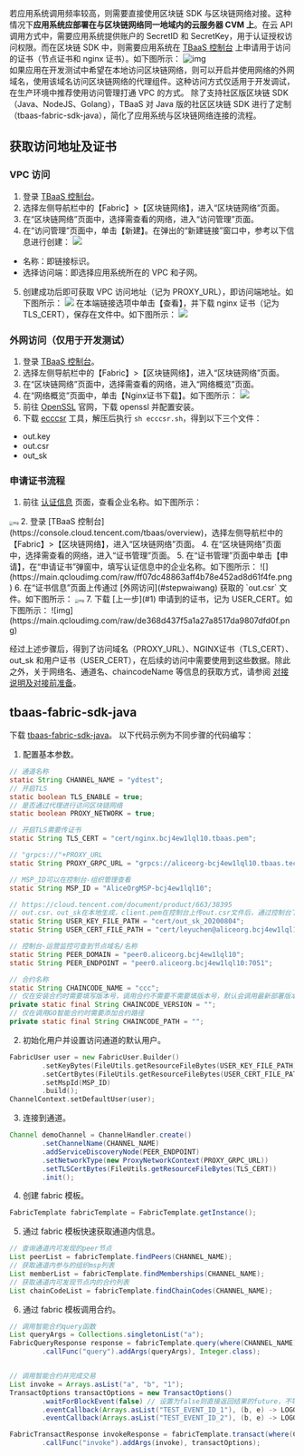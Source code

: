 若应用系统调用频率较高，则需要直接使用区块链 SDK 与区块链网络对接。这种情况下**应用系统应部署在与区块链网络同一地域内的云服务器 CVM 上**。在云 API 调用方式中，需要应用系统提供账户的 SecretID 和 SecretKey，用于认证授权访问权限。而在区块链 SDK 中，则需要应用系统在 [TBaaS 控制台](https://console.cloud.tencent.com/tbaas/overview) 上申请用于访问的证书（节点证书和 nginx 证书）。如下图所示：
![img](https://main.qcloudimg.com/raw/81e1898de06b79a0b848345a72e4df4c.png)            
如果应用在开发测试中希望在本地访问区块链网络，则可以开启并使用网络的外网域名，使用该域名访问区块链网络的代理组件。这种访问方式仅适用于开发调试，在生产环境中推荐使用访问管理打通 VPC 的方式。
除了支持社区版区块链 SDK（Java、NodeJS、Golang），TBaaS 对 Java 版的社区区块链 SDK 进行了定制（tbaas-fabric-sdk-java），简化了应用系统与区块链网络连接的流程。

## 获取访问地址及证书
### VPC 访问
1. 登录 [TBaaS 控制台](https://console.cloud.tencent.com/tbaas/overview)。
2. 选择左侧导航栏中的【Fabric】>【区块链网络】，进入“区块链网络”页面。
3. 在“区块链网络”页面中，选择需查看的网络，进入“访问管理”页面。
4. 在“访问管理”页面中，单击【新建】。在弹出的“新建链接”窗口中，参考以下信息进行创建：
![](https://main.qcloudimg.com/raw/aa9b66415677d8e0cc49a9fd6ab66015.png)
  - 名称：即链接标识。
  - 选择访问端：即选择应用系统所在的 VPC 和子网。
5. 创建成功后即可获取 VPC 访问地址（记为 PROXY_URL），即访问端地址。如下图所示：
![](https://main.qcloudimg.com/raw/86c7e8f4e7e4c51d83f1ab5c8aaef922.png)
  在本端链接选项中单击【查看】，并下载 nginx 证书（记为TLS_CERT），保存在文件中。如下图所示：
![](https://main.qcloudimg.com/raw/33ecdd5e5e06c82834716821db248a76.png)

### 外网访问（仅用于开发测试）<span id="stepwaiwang"></span>
1. 登录 [TBaaS 控制台](https://console.cloud.tencent.com/tbaas/overview)。
2. 选择左侧导航栏中的【Fabric】>【区块链网络】，进入“区块链网络”页面。
3.  在“区块链网络”页面中，选择需查看的网络，进入“网络概览”页面。
4.  在“网络概览”页面中，单击【Nginx证书下载】。如下图所示：
![](https://main.qcloudimg.com/raw/bdfb6f5c30731a909794bc56788f29b1.png)
5. 前往 [OpenSSL](https://www.openssl.org/source/) 官网，下载 openssl 并配置安装。
6. 下载 [ecccsr](https://tbaasdoc-1259695942.cos.ap-guangzhou.myqcloud.com/ecccsr.zip?_ga=1.59257006.2054822156.1595822583) 工具，解压后执行 `sh ecccsr.sh`，得到以下三个文件：
  - out.key
  - out.csr
  - out_sk


### 申请证书流程
1. 前往 [认证信息](https://console.cloud.tencent.com/developer/auth) 页面，查看企业名称。如下图所示：
<img src="https://main.qcloudimg.com/raw/123d94ea2854ce6cf83f6ab71e7209a1.png" alt="img" style="zoom:40%;" />            
2. 登录 [TBaaS 控制台](https://console.cloud.tencent.com/tbaas/overview)，选择左侧导航栏中的【Fabric】>【区块链网络】，进入“区块链网络”页面。
4. 在“区块链网络”页面中，选择需查看的网络，进入“证书管理”页面。
5. 在“证书管理”页面中单击【申请】，在“申请证书”弹窗中，填写认证信息中的企业名称。如下图所示：
![](https://main.qcloudimg.com/raw/ff07dc48863aff4b78e452ad8d61f4fe.png)           
6. 在“证书信息”页面上传通过 [外网访问](#stepwaiwang) 获取的 `out.csr` 文件。如下图所示：<span id="1"></span>
<img src="https://main.qcloudimg.com/raw/87d60ce40d8a630e138c36d674fd700b.png" alt="img" style="zoom:40%;" />  
7. 下载 [上一步](#1) 申请到的证书，记为 USER_CERT。如下图所示：
![img](https://main.qcloudimg.com/raw/de368d437f5a1a27a8517da9807dfd0f.png)            

经过上述步骤后，得到了访问域名（PROXY_URL）、NGINX证书（TLS_CERT）、out_sk 和用户证书（USER_CERT），在后续的访问中需要使用到这些数据。除此之外，关于网络名、通道名、chaincodeName 等信息的获取方式，请参阅 [对接说明及对接前准备](https://cloud.tencent.com/document/product/663/47512)。

## tbaas-fabric-sdk-java

下载 [tbaas-fabric-sdk-java](https://tbaasdoc-1259695942.cos.ap-guangzhou.myqcloud.com/tbaas-fabric-sdk-java.zip)。
以下代码示例为不同步骤的代码编写：
1. 配置基本参数。

```java
// 通道名称
static String CHANNEL_NAME = "ydtest";
// 开启TLS
static boolean TLS_ENABLE = true;
// 是否通过代理进行访问区块链网络
static boolean PROXY_NETWORK = true;

// 开启TLS需要传证书
static String TLS_CERT = "cert/nginx.bcj4ew1lql10.tbaas.pem";

// "grpcs://"+PROXY_URL
static String PROXY_GRPC_URL = "grpcs://aliceorg-bcj4ew1lql10.tbaas.tech:8080";

// MSP_ID可以在控制台-组织管理查看
static String MSP_ID = "AliceOrgMSP-bcj4ew1lql10";

// https://cloud.tencent.com/document/product/663/38395
// out.csr、out_sk在本地生成，client.pem在控制台上传out.csr文件后，通过控制台下载
static String USER_KEY_FILE_PATH = "cert/out_sk_20200804";
static String USER_CERT_FILE_PATH = "cert/leyuchen@aliceorg.bcj4ew1lql10@client.pem";

// 控制台-运营监控可查到节点域名/名称
static String PEER_DOMAIN = "peer0.aliceorg.bcj4ew1lql10";
static String PEER_ENDPOINT = "peer0.aliceorg.bcj4ew1lql10:7051";

// 合约名称
static String CHAINCODE_NAME = "ccc";
// 仅在安装合约时需要填写版本号，调用合约不需要不需要填版本号，默认会调用最新部署版本的合约
private static final String CHAINCODE_VERSION = "";
// 仅在调用GO智能合约时需要添加合约路径
private static final String CHAINCODE_PATH = "";
```

2. 初始化用户并设置访问通道的默认用户。

```go
FabricUser user = new FabricUser.Builder()
        .setKeyBytes(FileUtils.getResourceFileBytes(USER_KEY_FILE_PATH))
        .setCertBytes(FileUtils.getResourceFileBytes(USER_CERT_FILE_PATH)) // FileUtils.getFileBytes("系统中文件的绝对路径")
        .setMspId(MSP_ID)
        .build();
ChannelContext.setDefaultUser(user);
```

3. 连接到通道。

```java
Channel demoChannel = ChannelHandler.create()
        .setChannelName(CHANNEL_NAME)
        .addServiceDiscoveryNode(PEER_ENDPOINT)
        .setNetworkType(new ProxyNetworkContext(PROXY_GRPC_URL))
        .setTLSCertBytes(FileUtils.getResourceFileBytes(TLS_CERT))
        .init();
```

4. 创建 fabric 模板。

```java
FabricTemplate fabricTemplate = FabricTemplate.getInstance();
```

5. 通过 fabric 模板快速获取通道内信息。

```java
// 查询通道内可发现的peer节点
List peerList = fabricTemplate.findPeers(CHANNEL_NAME);
// 获取通道内参与的组织msp列表
List memberList = fabricTemplate.findMemberships(CHANNEL_NAME);
// 获取通道内可发现节点内的合约列表
List chainCodeList = fabricTemplate.findChainCodes(CHANNEL_NAME);
```

6. 通过 fabric 模板调用合约。

```java
// 调用智能合约query函数
List queryArgs = Collections.singletonList("a");
FabricQueryResponse response = fabricTemplate.query(where(CHANNEL_NAME).has(CHAINCODE_ID)
        .callFunc("query").addArgs(queryArgs), Integer.class);


// 调用智能合约并完成交易
List invoke = Arrays.asList("a", "b", "1");
TransactOptions transactOptions = new TransactOptions()
        .waitForBlockEvent(false) // 设置为false则直接返回结果的future，不等交易从peer确认返回，默认值为true
        .eventCallback(Arrays.asList("TEST_EVENT_ID_1"), (b, e) -> LOGGER.debug(e.getChaincodeId() + new String(e.getPayload())))
        .eventCallback(Arrays.asList("TEST_EVENT_ID_2"), (b, e) -> LOGGER.debug("这是不同的回调函数"));

FabricTransactResponse invokeResponse = fabricTemplate.transact(where(CHANNEL_NAME).has(CHAINCODE_ID)
        .callFunc("invoke").addArgs(invoke), transactOptions);
```

